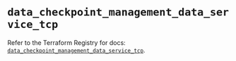 # `data_checkpoint_management_data_service_tcp`

Refer to the Terraform Registry for docs: [`data_checkpoint_management_data_service_tcp`](https://registry.terraform.io/providers/checkpointsw/checkpoint/2.11.0/docs/data-sources/management_data_service_tcp).
